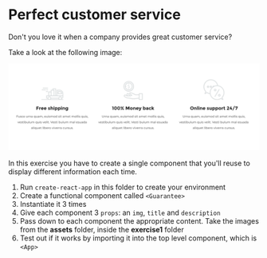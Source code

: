 # Perfect customer service

Don't you love it when a company provides great customer service?

Take a look at the following image:

![Exercise 2](./img/exercise2.png)

In this exercise you have to create a single component that you'll reuse to display different information each time.

1. Run `create-react-app` in this folder to create your environment
2. Create a functional component called `<Guarantee>`
3. Instantiate it 3 times
4. Give each component 3 `props`: an `img`, `title` and `description`
5. Pass down to each component the appropriate content. Take the images from the **assets** folder, inside the **exercise1** folder
6. Test out if it works by importing it into the top level component, which is `<App>`
